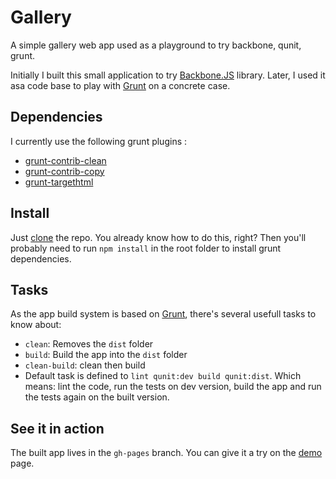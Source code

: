 # Gallery

A simple gallery web app used as a playground to try backbone, qunit, grunt.

Initially I built this small application to try [Backbone.JS][backbone] library. Later, I used it asa code base to play with [Grunt][grunt] on a concrete case.

## Dependencies

I currently use the following grunt plugins :
 - [grunt-contrib-clean][grunt-contrib-clean]
 - [grunt-contrib-copy][grunt-contrib-copy]
 - [grunt-targethtml][grunt-targethtml]

## Install

Just [clone][clone] the repo. You already know how to do this, right? Then you'll probably need to run `npm install` in the root folder to install grunt dependencies.

## Tasks

As the app build system is based on [Grunt][grunt], there's several usefull tasks to know about:

 - `clean`: Removes the `dist` folder
 - `build`: Build the app into the `dist` folder
 - `clean-build`: clean then build
 - Default task is defined to `lint qunit:dev build qunit:dist`. Which means: lint the code, run the tests on dev version, build the app and run the tests again on the built version.

## See it in action

The built app lives in the `gh-pages` branch. You can give it a try on the [demo][demo] page.

[backbone]: http://documentcloud.github.com/backbone/ "Backbone.js"
[grunt]: http://gruntjs.com/ "Grunt"

[grunt-contrib-clean]: https://github.com/gruntjs/grunt-contrib-clean "grunt-contrib-clean"
[grunt-contrib-copy]: https://github.com/gruntjs/grunt-contrib-copy "grunt-contrib-copy"
[grunt-targethtml]: https://github.com/changer/grunt-targethtml "grunt-targethtml"

[clone]: https://help.github.com/articles/duplicating-a-repo "github:help - Duplicating a repo"
[demo]: http://dharFr.github.com/gallery "Gallery Demo"